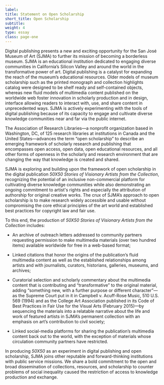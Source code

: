 ```yaml
---
label:
title: Statement on Open Scholarship
short_title: Open Scholarship
subtitle:
weight: 4
type: essay
class: page-one
---
```


Digital publishing presents a new and exciting opportunity for the San José Museum of Art (SJMA) to further its mission of becoming a borderless museum. SJMA is an educational institution dedicated to engaging diverse communities in California’s Silicon Valley and around the world in the transformative power of art. Digital publishing is a catalyst for expanding the reach of the museum’s educational resources. Older models of museum scholarship such as the printed monograph and collection highlights catalog were designed to be shelf ready and self-contained objects, whereas new fluid models of multimedia content published on the worldwide web foster innovation in scholarly production and in design, interface allowing readers to interact with, use, and share content in unprecedented ways. SJMA is actively experimenting with the tools of digital publishing because of its capacity to engage and cultivate diverse knowledge communities near and far via the public internet.

The Association of Research Libraries&mdash;a nonprofit organization based in Washington, DC, of 125 research libraries at institutions in Canada and the United States&mdash;advances the term “open scholarship” to describe an emerging framework of scholarly research and publishing that encompasses open access, open data, open educational resources, and all other forms of openness in the scholarly and research environment that are changing the way that knowledge is created and shared.

SJMA is exploring and building upon the framework of open scholarship in the digital publication *50X50 Stories of Visionary Artists from the Collection*, recognizing the potential of an inclusive non-commercial platform for cultivating diverse knowledge communities while also demonstrating an ongoing commitment to artist's rights and especially the attribution of authorship for original creative works. The crux of SJMA’s approach to open scholarship is to make research widely accessible and usable without compromising the core ethical principles of the art world and established best practices for copyright law and fair use.

To this end, the production of *50X50 Stories of Visionary Artists from the Collection* includes:

- An archive of outreach letters addressed to community partners requesting permission to make multimedia materials (over two hundred items) available worldwide for free in a web-based format;

- Linked citations that honor the origins of the publication’s fluid multimedia content as well as the established relationships among artists and with journalists, curators, historians, galleries, museums, and archives;

- Curatorial selection and scholarly commentary about the multimedia content that is contributing and “transformative” to the original material, adding “something new, with a further purpose or different character”—as the Supreme Court put in it in Campbell v. Acuff-Rose Music, 510 U.S. 569 (1994) and as the College Art Association published in its Code of Best Practices in Fair Use for the Visual Arts (February 2015)—by sequencing the materials into a relatable narrative about the life and work of featured artists in SJMA’s permanent collection with an emphasis on art’s contribution to civil society;

- Linked social-media platforms for sharing the publication’s multimedia content back out to the world, with the exception of materials whose circulation community partners have restricted.

In producing *50X50* as an experiment in digital publishing and open scholarship, SJMA joins other reputable and forward-thinking institutions with public service missions. We share a bold commitment to the open and broad dissemination of collections, resources, and scholarship to counter problems of social inequality caused the restriction of access to knowledge production and exchange.
